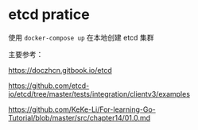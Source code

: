 # etcd pratice

使用 `docker-compose up` 在本地创建 etcd 集群

主要参考：

https://doczhcn.gitbook.io/etcd

https://github.com/etcd-io/etcd/tree/master/tests/integration/clientv3/examples

https://github.com/KeKe-Li/For-learning-Go-Tutorial/blob/master/src/chapter14/01.0.md
